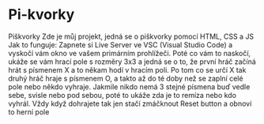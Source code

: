 # Pi-kvorky
Piškvorky
Zde je můj projekt, jedná se o piškvorky pomocí HTML, CSS a JS
Jak to funguje: Zapnete si Live Server ve VSC (Visual Studio Code) a vyskočí vám okno ve vašem primárním prohlížeči. Poté co vám to naskočí, ukáže se vám hrací pole s rozměry 3x3 a jedná se o to, že první hráč začíná hrát s písmenem X a to někam hodí v hracím poli. Po tom co se určí X tak druhý hráč hraje s písmenem O, a takto až do té doby než se zaplní celé pole nebo někdo vyhraje. Jakmile nikdo nemá 3 stejné písmena buď vedle sebe, svisle nebo pod sebou, poté to ukáže zda je to remíza nebo kdo vyhrál.
Vždy když dohrajete tak jen stačí zmáčknout Reset button a obnoví to herní pole
